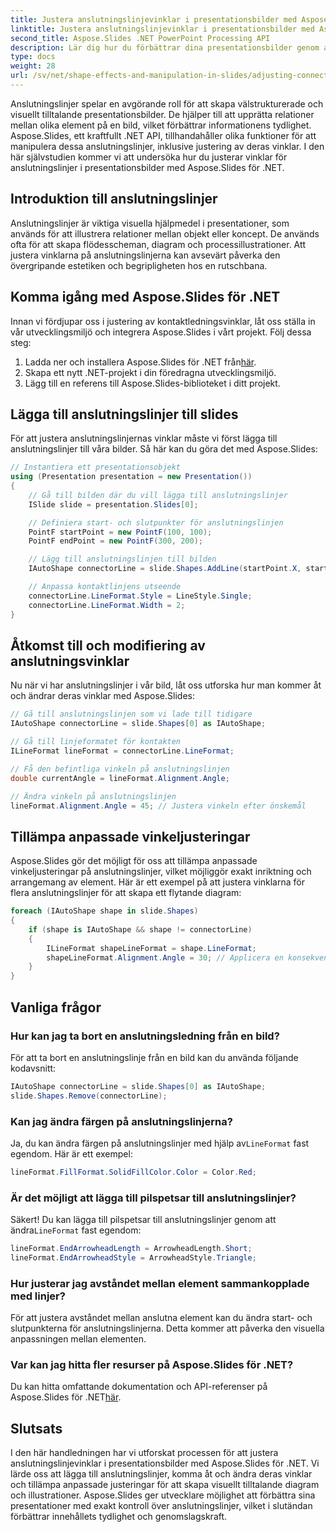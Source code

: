 ```yaml
---
title: Justera anslutningslinjevinklar i presentationsbilder med Aspose.Slides
linktitle: Justera anslutningslinjevinklar i presentationsbilder med Aspose.Slides
second_title: Aspose.Slides .NET PowerPoint Processing API
description: Lär dig hur du förbättrar dina presentationsbilder genom att justera anslutningslinjevinklar med Aspose.Slides för .NET. Steg-för-steg guide med kodexempel.
type: docs
weight: 28
url: /sv/net/shape-effects-and-manipulation-in-slides/adjusting-connector-line-angles/
---
```


Anslutningslinjer spelar en avgörande roll för att skapa välstrukturerade och visuellt tilltalande presentationsbilder. De hjälper till att upprätta relationer mellan olika element på en bild, vilket förbättrar informationens tydlighet. Aspose.Slides, ett kraftfullt .NET API, tillhandahåller olika funktioner för att manipulera dessa anslutningslinjer, inklusive justering av deras vinklar. I den här självstudien kommer vi att undersöka hur du justerar vinklar för anslutningslinjer i presentationsbilder med Aspose.Slides för .NET.

## Introduktion till anslutningslinjer

Anslutningslinjer är viktiga visuella hjälpmedel i presentationer, som används för att illustrera relationer mellan objekt eller koncept. De används ofta för att skapa flödesscheman, diagram och processillustrationer. Att justera vinklarna på anslutningslinjerna kan avsevärt påverka den övergripande estetiken och begripligheten hos en rutschbana.

## Komma igång med Aspose.Slides för .NET

Innan vi fördjupar oss i justering av kontaktledningsvinklar, låt oss ställa in vår utvecklingsmiljö och integrera Aspose.Slides i vårt projekt. Följ dessa steg:

1. Ladda ner och installera Aspose.Slides för .NET från[här](https://releases.aspose.com/slides/net/).
2. Skapa ett nytt .NET-projekt i din föredragna utvecklingsmiljö.
3. Lägg till en referens till Aspose.Slides-biblioteket i ditt projekt.

## Lägga till anslutningslinjer till slides

För att justera anslutningslinjernas vinklar måste vi först lägga till anslutningslinjer till våra bilder. Så här kan du göra det med Aspose.Slides:

```csharp
// Instantiera ett presentationsobjekt
using (Presentation presentation = new Presentation())
{
    // Gå till bilden där du vill lägga till anslutningslinjer
    ISlide slide = presentation.Slides[0];

    // Definiera start- och slutpunkter för anslutningslinjen
    PointF startPoint = new PointF(100, 100);
    PointF endPoint = new PointF(300, 200);

    // Lägg till anslutningslinjen till bilden
    IAutoShape connectorLine = slide.Shapes.AddLine(startPoint.X, startPoint.Y, endPoint.X, endPoint.Y);

    // Anpassa kontaktlinjens utseende
    connectorLine.LineFormat.Style = LineStyle.Single;
    connectorLine.LineFormat.Width = 2;
}
```

## Åtkomst till och modifiering av anslutningsvinklar

Nu när vi har anslutningslinjer i vår bild, låt oss utforska hur man kommer åt och ändrar deras vinklar med Aspose.Slides:

```csharp
// Gå till anslutningslinjen som vi lade till tidigare
IAutoShape connectorLine = slide.Shapes[0] as IAutoShape;

// Gå till linjeformatet för kontakten
ILineFormat lineFormat = connectorLine.LineFormat;

// Få den befintliga vinkeln på anslutningslinjen
double currentAngle = lineFormat.Alignment.Angle;

// Ändra vinkeln på anslutningslinjen
lineFormat.Alignment.Angle = 45; // Justera vinkeln efter önskemål
```

## Tillämpa anpassade vinkeljusteringar

Aspose.Slides gör det möjligt för oss att tillämpa anpassade vinkeljusteringar på anslutningslinjer, vilket möjliggör exakt inriktning och arrangemang av element. Här är ett exempel på att justera vinklarna för flera anslutningslinjer för att skapa ett flytande diagram:

```csharp
foreach (IAutoShape shape in slide.Shapes)
{
    if (shape is IAutoShape && shape != connectorLine)
    {
        ILineFormat shapeLineFormat = shape.LineFormat;
        shapeLineFormat.Alignment.Angle = 30; // Applicera en konsekvent vinkel på alla linjer
    }
}
```

## Vanliga frågor

### Hur kan jag ta bort en anslutningsledning från en bild?

För att ta bort en anslutningslinje från en bild kan du använda följande kodavsnitt:

```csharp
IAutoShape connectorLine = slide.Shapes[0] as IAutoShape;
slide.Shapes.Remove(connectorLine);
```

### Kan jag ändra färgen på anslutningslinjerna?

 Ja, du kan ändra färgen på anslutningslinjer med hjälp av`LineFormat` fast egendom. Här är ett exempel:

```csharp
lineFormat.FillFormat.SolidFillColor.Color = Color.Red;
```

### Är det möjligt att lägga till pilspetsar till anslutningslinjer?

 Säkert! Du kan lägga till pilspetsar till anslutningslinjer genom att ändra`LineFormat` fast egendom:

```csharp
lineFormat.EndArrowheadLength = ArrowheadLength.Short;
lineFormat.EndArrowheadStyle = ArrowheadStyle.Triangle;
```

### Hur justerar jag avståndet mellan element sammankopplade med linjer?

För att justera avståndet mellan anslutna element kan du ändra start- och slutpunkterna för anslutningslinjerna. Detta kommer att påverka den visuella anpassningen mellan elementen.

### Var kan jag hitta fler resurser på Aspose.Slides för .NET?

Du kan hitta omfattande dokumentation och API-referenser på Aspose.Slides för .NET[här](https://reference.aspose.com/slides/net/).

## Slutsats

I den här handledningen har vi utforskat processen för att justera anslutningslinjevinklar i presentationsbilder med Aspose.Slides för .NET. Vi lärde oss att lägga till anslutningslinjer, komma åt och ändra deras vinklar och tillämpa anpassade justeringar för att skapa visuellt tilltalande diagram och illustrationer. Aspose.Slides ger utvecklare möjlighet att förbättra sina presentationer med exakt kontroll över anslutningslinjer, vilket i slutändan förbättrar innehållets tydlighet och genomslagskraft.
